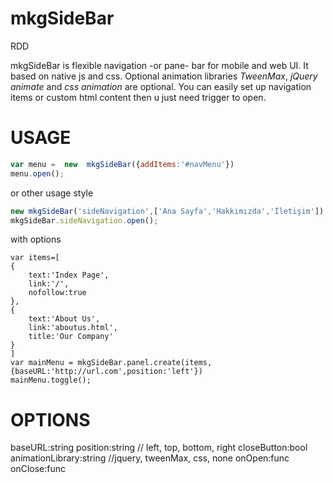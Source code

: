 # mkgSideBar

RDD

mkgSideBar is flexible navigation -or pane- bar for mobile and  web UI. It based on native js and css. Optional animation libraries *TweenMax*, *jQuery animate* and *css animation* are optional. You can easily set up navigation items or custom html content then u just need  trigger to open.


USAGE
=======
```js
var menu =  new  mkgSideBar({addItems:'#navMenu'})
menu.open();
```


or other usage style
```js
new mkgSideBar('sideNavigation',['Ana Sayfa','Hakkımızda','İletişim']) //automatic creates links
mkgSideBar.sideNavigation.open();
```

with options
```
var items=[
{
    text:'Index Page',
    link:'/',
    nofollow:true
},
{
    text:'About Us',
    link:'aboutus.html',
    title:'Our Company'
}
]
var mainMenu = mkgSideBar.panel.create(items,{baseURL:'http://url.com',position:'left'})
mainMenu.toggle();
```


OPTIONS
=======
baseURL:string
position:string // left, top, bottom, right
closeButton:bool
animationLibrary:string //jquery, tweenMax, css, none
onOpen:func
onClose:func
